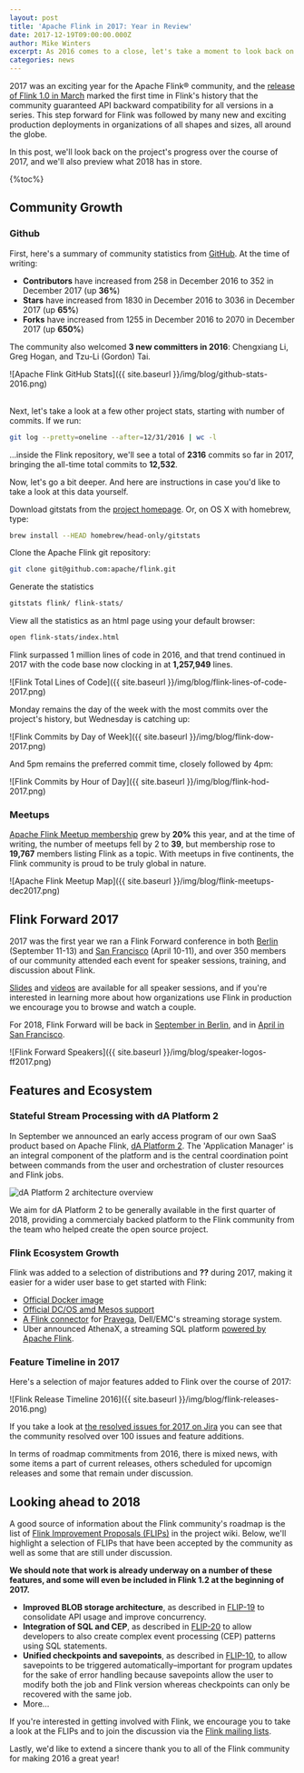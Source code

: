 ```yaml
---
layout: post
title: 'Apache Flink in 2017: Year in Review'
date: 2017-12-19T09:00:00.000Z
author: Mike Winters
excerpt: As 2016 comes to a close, let's take a moment to look back on the Flink community's great work during the past year.
categories: news
---
```


<!-- TODO: Rewrite -->
2017 was an exciting year for the Apache Flink® community, and the [release of Flink 1.0 in March](http://flink.apache.org/news/2016/03/08/release-1.0.0.html) marked the first time in Flink's history that the community guaranteed API backward compatibility for all versions in a series. This step forward for Flink was followed by many new and exciting production deployments in organizations of all shapes and sizes, all around the globe.

In this post, we'll look back on the project's progress over the course of 2017, and we'll also preview what 2018 has in store.

{%toc%}

## Community Growth

### Github

First, here's a summary of community statistics from [GitHub](https://github.com/apache/flink). At the time of writing:

-   **Contributors** have increased from 258 in December 2016 to 352 in December 2017 (up **36%**)
-   **Stars** have increased from 1830 in December 2016 to 3036 in December 2017 (up **65%**)
-   **Forks** have increased from 1255 in December 2016 to 2070 in December 2017 (up **650%**)

<!-- TODO: How? -->

The community also welcomed **3 new committers in 2016**: Chengxiang Li, Greg Hogan, and Tzu-Li (Gordon) Tai.

<!-- TODO: What created these? -->

![Apache Flink GitHub Stats]({{ site.baseurl }}/img/blog/github-stats-2016.png)<br><br>

Next, let's take a look at a few other project stats, starting with number of commits. If we run:

```bash
git log --pretty=oneline --after=12/31/2016 | wc -l
```

...inside the Flink repository, we'll see a total of **2316** commits so far in 2017, bringing the all-time total commits to **12,532**.

Now, let's go a bit deeper. And here are instructions in case you'd like to take a look at this data yourself.

Download gitstats from the [project homepage](http://gitstats.sourceforge.net/). Or, on OS X with homebrew, type:

<!-- TODO: No longer works, any alternatives? -->

```bash
brew install --HEAD homebrew/head-only/gitstats
```

Clone the Apache Flink git repository:

```bash
git clone git@github.com:apache/flink.git
```

Generate the statistics

```bash
gitstats flink/ flink-stats/
```

View all the statistics as an html page using your default browser:

```bash
open flink-stats/index.html
```

Flink surpassed 1 million lines of code in 2016, and that trend continued in 2017 with the code base now clocking in at **1,257,949** lines.

![Flink Total Lines of Code]({{ site.baseurl }}/img/blog/flink-lines-of-code-2017.png)

Monday remains the day of the week with the most commits over the project's history, but Wednesday is catching up:

![Flink Commits by Day of Week]({{ site.baseurl }}/img/blog/flink-dow-2017.png)

And 5pm remains the preferred commit time, closely followed by 4pm:

![Flink Commits by Hour of Day]({{ site.baseurl }}/img/blog/flink-hod-2017.png)

### Meetups

[Apache Flink Meetup membership](https://www.meetup.com/topics/apache-flink/) grew by **20%** this year, and at the time of writing, the number of meetups fell by 2 to **39**, but membership rose to **19,767** members listing Flink as a topic. With meetups in five continents, the Flink community is proud to be truly global in nature.

![Apache Flink Meetup Map]({{ site.baseurl }}/img/blog/flink-meetups-dec2017.png)

## Flink Forward 2017

2017 was the first year we ran a Flink Forward conference in both [Berlin](https://berlin-2017.flink-forward.org) (September 11-13) and [San Francisco](https://sf-2017.flink-forward.org) (April 10-11), and over 350 members of our community attended each event for speaker sessions, training, and discussion about Flink.

[Slides](https://www.slideshare.net/FlinkForward/presentations) and [videos](https://www.youtube.com/channel/UCY8_lgiZLZErZPF47a2hXMA) are available for all speaker sessions, and if you're interested in learning more about how organizations use Flink in production we encourage you to browse and watch a couple.

For 2018, Flink Forward will be back in [September in Berlin](https://flink-forward.org/), and in [April in San Francisco](https://sf-2018.flink-forward.org/).

![Flink Forward Speakers]({{ site.baseurl }}/img/blog/speaker-logos-ff2017.png)

## Features and Ecosystem

### Stateful Stream Processing with dA Platform 2

In September we announced an early access program of our own SaaS product based on Apache Flink, [dA Platform 2](https://data-artisans.com/blog/da-platform-2-stateful-stream-processing-with-apache-flink-made-easier). The 'Application Manager' is an integral component of the platform and is the central coordination point between commands from the user and orchestration of cluster resources and Flink jobs.

![dA Platform 2 architecture overview](https://data-artisans.com/wp-content/uploads/2017/09/application_manager_opt4@3x.png)

We aim for dA Platform 2 to be generally available in the first quarter of 2018, providing a commercialy backed platform to the Flink community from the team who helped create the open source project.

### Flink Ecosystem Growth

Flink was added to a selection of distributions and **??** during 2017, making it easier for a wider user base to get started with Flink:

-   [Official Docker image](https://hub.docker.com/r/_/flink/)
-   [Official DC/OS amd Mesos support](https://ci.apache.org/projects/flink/flink-docs-release-1.3/setup/mesos.html)
- [A Flink connector](https://data-artisans.com/blog/dellemc-launches-open-source-pravega-complete-apache-flink-connector) for [Pravega](http://pravega.io), Dell/EMC's streaming storage system.
- Uber announced AthenaX, a streaming SQL platform [powered by Apache Flink](https://data-artisans.com/blog/uber-introduces-open-source-athenax-streaming-sql-platform-apache-flink).


### Feature Timeline in 2017

Here's a selection of major features added to Flink over the course of 2017:

<!-- TODO: New image -->

![Flink Release Timeline 2016]({{ site.baseurl }}/img/blog/flink-releases-2016.png)

<!-- TODO: Is the number below correct? It doesn't seem that high -->

If you take a look at [the resolved issues for 2017 on Jira](https://issues.apache.org/jira/browse/FLINK-4861?jql=project%20%3D%20FLINK%20AND%20issuetype%20%3D%20%22New%20Feature%22%20AND%20status%20in%20(Resolved%2C%20Closed)%20AND%20resolved%20%3E%3D%202017-01-01%20AND%20resolved%20%3C%3D%202017-12-31%20ORDER%20BY%20resolved%20ASC) you can see that the community resolved over 100 issues and feature additions.

In terms of roadmap commitments from 2016, there is mixed news, with some items a part of current releases, others scheduled for upcomign releases and some that remain under discussion.



## Looking ahead to 2018

A good source of information about the Flink community's roadmap is the list of [Flink Improvement Proposals (FLIPs)](https://cwiki.apache.org/confluence/display/FLINK/Flink+Improvement+Proposals) in the project wiki. Below, we'll highlight a selection of FLIPs that have been accepted by the community as well as some that are still under discussion.

**We should note that work is already underway on a number of these features, and some will even be included in Flink 1.2 at the beginning of 2017.**

- **Improved BLOB storage architecture**, as described in [FLIP-19](https://cwiki.apache.org/confluence/display/FLINK/FLIP-19%3A+Improved+BLOB+storage+architecture) to consolidate API usage and improve concurrency.
- **Integration of SQL and CEP**, as described in [FLIP-20](https://cwiki.apache.org/confluence/display/FLINK/FLIP-20%3A+Integration+of+SQL+and+CEP) to allow developers to also create complex event processing (CEP) patterns using SQL statements.
- **Unified checkpoints and savepoints**, as described in [FLIP-10](https://cwiki.apache.org/confluence/display/FLINK/FLIP-10%3A+Unify+Checkpoints+and+Savepoints), to allow savepoints to be triggered automatically–important for program updates for the sake of error handling because savepoints allow the user to modify both the job and Flink version whereas checkpoints can only be recovered with the same job.
- More…


If you're interested in getting involved with Flink, we encourage you to take a look at the FLIPs and to join the discussion via the [Flink mailing lists](http://flink.apache.org/community.html#mailing-lists).

Lastly, we'd like to extend a sincere thank you to all of the Flink community for making 2016 a great year!
